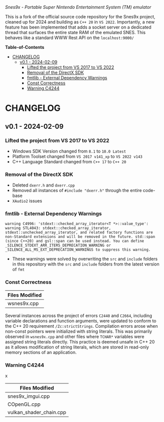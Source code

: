*Snes9x - Portable Super Nintendo Entertainment System (TM) emulator*

This is a fork of the official source code repository for the Snes9x project, cleaned up for 2024 and building as `C++ 20` in `VS 2022`. Importantly, a new feature has been implemented that adds a socket server on a dedicated thread that surfaces the entire state RAM of the emulated SNES. This behaves like a standard WWW Rest API on the `localhost:9000/`

**Table-of-Contents**

- [CHANGELOG](#changelog)
  - [v0.1 - 2024-02-09](#v01---2024-02-09)
    - [Lifted the project from VS 2017 to VS 2022](#lifted-the-project-from-vs-2017-to-vs-2022)
    - [Removal of the DirectX SDK](#removal-of-the-directx-sdk)
    - [fmtlib - External Dependency Warnings](#fmtlib---external-dependency-warnings)
    - [Const Correctness](#const-correctness)
    - [Warning C4244](#warning-c4244)

# CHANGELOG

## v0.1 - 2024-02-09

### Lifted the project from VS 2017 to VS 2022

- Windows SDK Version changed from `8.1` to `10.0 Latest`
- Platform Toolset changed from `VS 2017 v141_xp` to `VS 2022 v143`
- C++ Language Standard changed from `C++ 17` to `C++ 20`

### Removal of the DirectX SDK

- Deleted `dxerr.h` and `dxerr.cpp`
- Removed all instances of `#include "dxerr.h"` through the entire code-base
- `XAudio2` issues
  
### fmtlib - External Dependency Warnings

```
warning C4996: 'stdext::checked_array_iterator<T *>::value_type': warning STL4043: stdext::checked_array_iterator, stdext::unchecked_array_iterator, and related factory functions are non-Standard extensions and will be removed in the future. std::span (since C++20) and gsl::span can be used instead. You can define _SILENCE_STDEXT_ARR_ITERS_DEPRECATION_WARNING or _SILENCE_ALL_MS_EXT_DEPRECATION_WARNINGS to suppress this warning.
```

- These warnings were solved by overwriting the `src` and `include` folders in this repository with the `src` and `include` folders from the latest version of `fmt`
  
### Const Correctness

| Files Modified |
| -------------- |
| wsnes9x.cpp    |

Several instances across the project of errors `C2440` and `C2664`, including variable declarations and function arguments, were updated to conform to the C++ 20 requirement `/Zc:strictStrings`. Compilation errors arose when non-const pointers were initialized with string literals. This was primarily observed in `wsnes9x.cpp` and other files where `TCHAR*` variables were assigned string literals directly. This practice is deemed unsafe in C++ 20 as it allows modification of string literals, which are stored in read-only memory sections of an application.

### Warning C4244

x

| Files Modified          |
| ----------------------- |
| snes9x_imgui.cpp        |
| COpenGL.cpp             |
| vulkan_shader_chain.cpp |